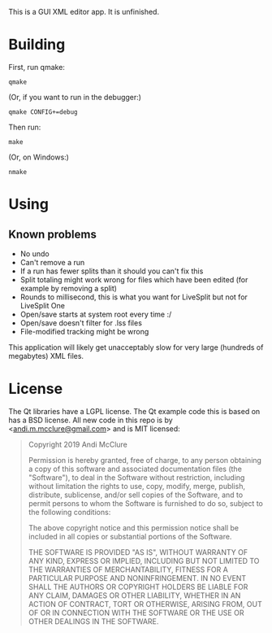 This is a GUI XML editor app. It is unfinished.

# Building

First, run qmake:

    qmake

(Or, if you want to run in the debugger:)

    qmake CONFIG+=debug

Then run:

    make

(Or, on Windows:)

    nmake

# Using

## Known problems

* No undo
* Can't remove a run
* If a run has fewer splits than it should you can't fix this
* Split totaling might work wrong for files which have been edited (for example by removing a split)
* Rounds to millisecond, this is what you want for LiveSplit but not for LiveSplit One
* Open/save starts at system root every time :/
* Open/save doesn't filter for .lss files
* File-modified tracking might be wrong

This application will likely get unacceptably slow for very large (hundreds of megabytes) XML files.

# License

The Qt libraries have a LGPL license. The Qt example code this is based on has a BSD license. All new code in this repo is by <<andi.m.mcclure@gmail.com>> and is MIT licensed:

> Copyright 2019 Andi McClure
> 
> Permission is hereby granted, free of charge, to any person obtaining a copy of this software and associated documentation files (the "Software"), to deal in the Software without restriction, including without limitation the rights to use, copy, modify, merge, publish, distribute, sublicense, and/or sell copies of the Software, and to permit persons to whom the Software is furnished to do so, subject to the following conditions:
> 
> The above copyright notice and this permission notice shall be included in all copies or substantial portions of the Software.
> 
> THE SOFTWARE IS PROVIDED "AS IS", WITHOUT WARRANTY OF ANY KIND, EXPRESS OR IMPLIED, INCLUDING BUT NOT LIMITED TO THE WARRANTIES OF MERCHANTABILITY, FITNESS FOR A PARTICULAR PURPOSE AND NONINFRINGEMENT. IN NO EVENT SHALL THE AUTHORS OR COPYRIGHT HOLDERS BE LIABLE FOR ANY CLAIM, DAMAGES OR OTHER LIABILITY, WHETHER IN AN ACTION OF CONTRACT, TORT OR OTHERWISE, ARISING FROM, OUT OF OR IN CONNECTION WITH THE SOFTWARE OR THE USE OR OTHER DEALINGS IN THE SOFTWARE.

